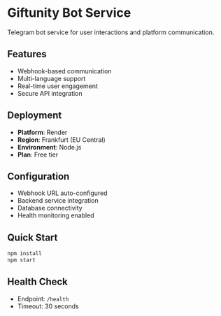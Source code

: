 # Giftunity Bot Service

Telegram bot service for user interactions and platform communication.

## Features
- Webhook-based communication
- Multi-language support
- Real-time user engagement
- Secure API integration

## Deployment
- **Platform**: Render
- **Region**: Frankfurt (EU Central)
- **Environment**: Node.js
- **Plan**: Free tier

## Configuration
- Webhook URL auto-configured
- Backend service integration
- Database connectivity
- Health monitoring enabled

## Quick Start
```bash
npm install
npm start
```

## Health Check
- Endpoint: `/health`
- Timeout: 30 seconds

